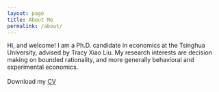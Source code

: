 ```yaml
---
layout: page
title: About Me
permalink: /about/
---
```

Hi, and welcome! I am a Ph.D. candidate in economics at the Tsinghua University, advised by Tracy Xiao Liu. My research interests are decision making on bounded rationality, and more generally behavioral and experimental economics.
<br>
<br>
Download my <a href="https://www.dropbox.com/s/wa3agifqoxwd77u/soto-cv.pdf?dl=0" download="Soto, Paul- CV">CV</a><br>
<br>
